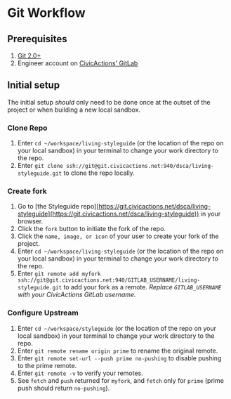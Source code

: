 # Git Workflow

## Prerequisites

1. [Git 2.0+](http://git-scm.com/book/en/v2/Getting-Started-Installing-Git)
1. Engineer account on [CivicActions' GitLab](https://git.civicactions.net)

## Initial setup

The initial setup *should* only need to be done once at the outset of the project or when building a new local sandbox.

### Clone Repo

1. Enter `cd ~/workspace/living-styleguide` (or the location of the repo on your local sandbox) in your terminal to change your work
directory to the repo.
1. Enter `git clone ssh://git@git.civicactions.net:940/dsca/living-styleguide.git` to clone the repo locally.

### Create fork

1. Go to [the Styleguide repo][https://git.civicactions.net/dsca/living-styleguide](https://git.civicactions.net/dsca/living-styleguide)) in your browser.
1. Click the `fork` button to initiate the fork of the repo.
1. Click the `name, image, or icon` of your user to create your fork of the project.
1. Enter `cd ~/workspace/living-styleguide` (or the location of the repo on your local sandbox) in your terminal to change your work
directory to the repo.
1. Enter `git remote add myfork ssh://git@git.civicactions.net:940/GITLAB_USERNAME/living-styleguide.git` to add your fork as a
remote. *Replace `GITLAB_USERNAME` with your CivicActions GitLab username.*

### Configure Upstream

1. Enter `cd ~/workspace/styleguide` (or the location of the repo on your local sandbox) in your terminal to change your work
directory to the repo.
1. Enter `git remote rename origin prime` to rename the original remote.
1. Enter `git remote set-url --push prime no-pushing` to disable pushing to the prime remote.
1. Enter `git remote -v` to verify your remotes.
1. See `fetch` and `push` returned for `myfork`, and `fetch` only for `prime` (prime push should return `no-pushing`).
